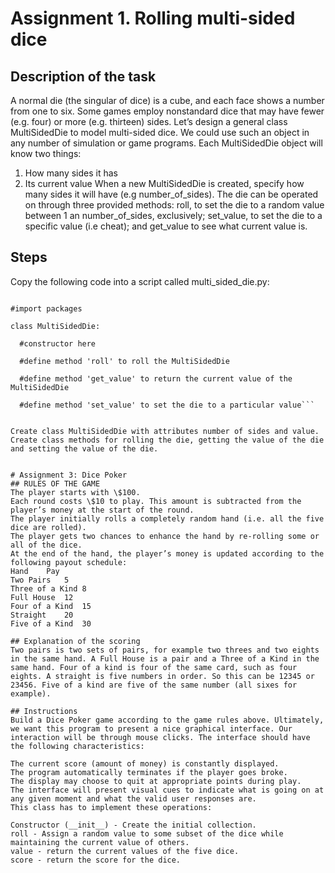 # Assignment 1. Rolling multi-sided dice
## Description of the task
A normal die (the singular of dice) is a cube, and each face shows a number from one to six. Some games employ nonstandard dice that may have fewer (e.g. four) or more (e.g. thirteen) sides. Let’s design a general class MultiSidedDie to model multi-sided dice. We could use such an object in any number of simulation or game programs. Each MultiSidedDie object will know two things:

1) How many sides it has
2) Its current value
When a new MultiSidedDie is created, specify how many sides it will have (e.g number_of_sides). The die can be operated on through three provided methods: roll, to set the die to a random value between 1 an number_of_sides, exclusively; set_value, to set the die to a specific value (i.e cheat); and get_value to see what current value is.

## Steps
Copy the following code into a script called multi_sided_die.py:

```#class definition for an n-sided die

#import packages

class MultiSidedDie:

  #constructor here

  #define method 'roll' to roll the MultiSidedDie

  #define method 'get_value' to return the current value of the MultiSidedDie

  #define method 'set_value' to set the die to a particular value```
  

Create class MultiSidedDie with attributes number of sides and value.
Create class methods for rolling the die, getting the value of the die and setting the value of the die.


# Assignment 3: Dice Poker
## RULES OF THE GAME
The player starts with \$100.
Each round costs \$10 to play. This amount is subtracted from the player’s money at the start of the round.
The player initially rolls a completely random hand (i.e. all the five dice are rolled).
The player gets two chances to enhance the hand by re-rolling some or all of the dice.
At the end of the hand, the player’s money is updated according to the following payout schedule:
Hand	Pay
Two Pairs	5
Three of a Kind	8
Full House	12
Four of a Kind	15
Straight	20
Five of a Kind	30

## Explanation of the scoring
Two pairs is two sets of pairs, for example two threes and two eights in the same hand. A Full House is a pair and a Three of a Kind in the same hand. Four of a kind is four of the same card, such as four eights. A straight is five numbers in order. So this can be 12345 or 23456. Five of a kind are five of the same number (all sixes for example).

## Instructions
Build a Dice Poker game according to the game rules above. Ultimately, we want this program to present a nice graphical interface. Our interaction will be through mouse clicks. The interface should have the following characteristics:

The current score (amount of money) is constantly displayed.
The program automatically terminates if the player goes broke.
The display may choose to quit at appropriate points during play.
The interface will present visual cues to indicate what is going on at any given moment and what the valid user responses are.
This class has to implement these operations:

Constructor (__init__) - Create the initial collection.
roll - Assign a random value to some subset of the dice while maintaining the current value of others.
value - return the current values of the five dice.
score - return the score for the dice.
